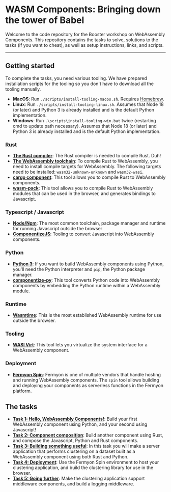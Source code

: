 # WASM Components: Bringing down the tower of Babel

Welcome to the code repository for the Booster workshop on WebAssembly Components. This repository contains the tasks to solve, solutions to the tasks (if you want to cheat), as well as setup instructions, links, and scripts.

--- 

## Getting started

To complete the tasks, you need various tooling. We have prepared installation scripts for the tooling so you don't have to download all the tooling manually.

* **MacOS**: Run `./scripts/install-tooling-macos.sh`. Requires [Homebrew](https://brew.sh/).
* **Linux**: Run `./scripts/install-tooling-linux.sh`. Assumes that Node 18 (or later) and Python 3 is already installed and is the default Python implementation.
* **Windows**: Run `.\scripts\install-tooling-win.bat` twice (restarting cmd to update path necessary). Assumes that Node 18 (or later) and Python 3 is already installed and is the default Python implementation.

### Rust

* **[The Rust compiler](https://rustup.rs/)**: The Rust compiler is needed to compile Rust. Duh!
* **[The WebAssembly toolchain](https://rustup.rs/)**: To compile Rust to WebAssembly, you need to install compile targets for WebAssembly. The following targets need to be installed: `wasm32-unknown-unknown` and `wasm32-wasi`.
* **[cargo component](https://github.com/bytecodealliance/cargo-component)**: This tool allows you to compile Rust to WebAssembly components.
* **[wasm-pack](https://rustwasm.github.io/wasm-pack/installer/)**: This tool allows you to compile Rust to WebAssembly modules that can be used in the browser, and generates bindings to Javascript.

### Typescript / Javascript

* **[Node/Npm](https://nodejs.org)**: The most common toolchain, package manager and runtime for running Javascript outside the browser
* **[ComponentizeJS](https://github.com/bytecodealliance/ComponentizeJS)**: Tooling to convert Javascript into WebAssembly components.

### Python

* **[Python 3](https://www.python.org/)**: If you want to build WebAssembly components using Python, you'll need the Python interpreter and `pip`, the Python package manager.
* **[componentize-py](https://github.com/bytecodealliance/componentize-py)**: This tool converts Python code into WebAssembly components by embedding the Python runtime within a WebAssembly module.

### Runtime

* **[Wasmtime](https://wasmtime.dev/)**: This is the most established WebAssembly runtime for use outside the browser. 

### Tooling

* **[WASI Virt](https://github.com/bytecodealliance/WASI-Virt)**: This tool lets you virtualize the system interface for a WebAssembly component.

### Deployment

* **[Fermyon Spin](https://www.fermyon.com/spin)**: Fermyon is one of multiple vendors that handle hosting and running WebAssembly components. The `spin` tool allows building and deploying your components as serverless functions in the Fermyon platform.

## The tasks

* **[Task 1: Hello, WebAssembly Components!](https://github.com/syvsto/booster2024_wasm_components/blob/master/task1.md)**: Build your first WebAssembly component using Python, and your second using Javascript!
* **[Task 2: Component composition](https://github.com/syvsto/booster2024_wasm_components/blob/master/task2.md)**: Build another component using Rust, and compose the Javascript, Python and Rust components.
* **[Task 3: Building something useful](https://github.com/syvsto/booster2024_wasm_components/blob/master/task3.md)**: In this task you will make a server application that performs clustering on a dataset built as a WebAssembly component using both Rust and Python.
* **[Task 4: Deployment](https://github.com/syvsto/booster2024_wasm_components/blob/master/task4.md)**: Use the Fermyon Spin environment to host your clustering application, and build the clustering library for use in the browser.
* **[Task 5: Going further](https://github.com/syvsto/booster2024_wasm_components/blob/master/task5.md)**: Make the clustering application support middleware components, and build a logging middleware.

